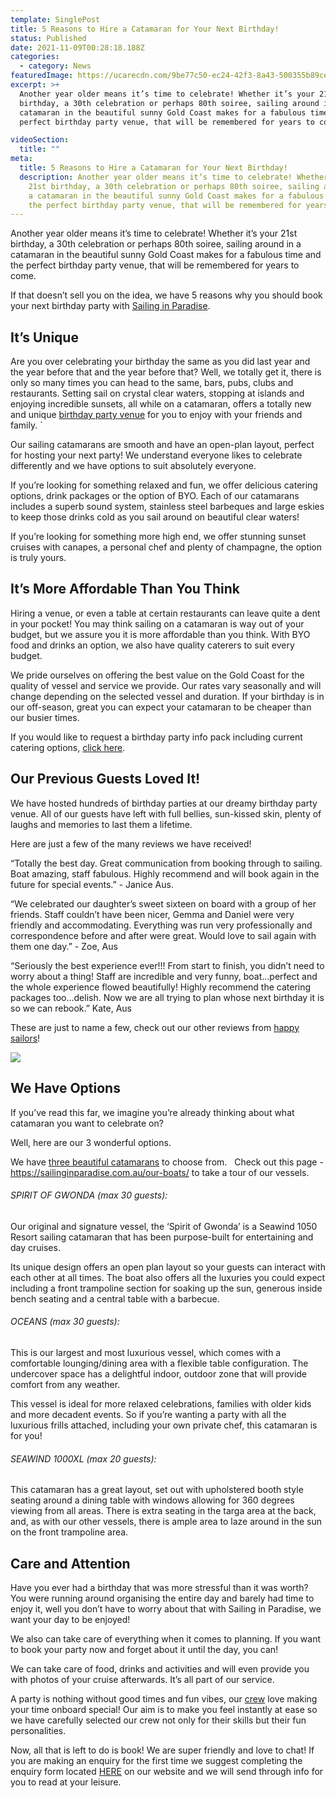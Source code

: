 ```yaml
---
template: SinglePost
title: 5 Reasons to Hire a Catamaran for Your Next Birthday!
status: Published
date: 2021-11-09T00:28:18.188Z
categories:
  - category: News
featuredImage: https://ucarecdn.com/9be77c50-ec24-42f3-8a43-500355b89ce7/
excerpt: >+
  Another year older means it’s time to celebrate! Whether it’s your 21st
  birthday, a 30th celebration or perhaps 80th soiree, sailing around in a
  catamaran in the beautiful sunny Gold Coast makes for a fabulous time and the
  perfect birthday party venue, that will be remembered for years to come. 

videoSection:
  title: ""
meta:
  title: 5 Reasons to Hire a Catamaran for Your Next Birthday!
  description: Another year older means it’s time to celebrate! Whether it’s your
    21st birthday, a 30th celebration or perhaps 80th soiree, sailing around in
    a catamaran in the beautiful sunny Gold Coast makes for a fabulous time and
    the perfect birthday party venue, that will be remembered for years to come.
---
```

Another year older means it’s time to celebrate! Whether it’s your 21st birthday, a 30th celebration or perhaps 80th soiree, sailing around in a catamaran in the beautiful sunny Gold Coast makes for a fabulous time and the perfect birthday party venue, that will be remembered for years to come. 

If that doesn’t sell you on the idea, we have 5 reasons why you should book your next birthday party with [Sailing in Paradise](https://sailinginparadise.com.au/booking-enquiry/). 

## It’s Unique 

Are you over celebrating your birthday the same as you did last year and the year before that and the year before that? Well, we totally get it, there is only so many times you can head to the same, bars, pubs, clubs and restaurants. Setting sail on crystal clear waters, stopping at islands and enjoying incredible sunsets, all while on a catamaran, offers a totally new and unique [birthday party venue](https://sailinginparadise.com.au/boat-charter/gold-coast-birthday-parties/) for you to enjoy with your friends and family. `

Our sailing catamarans are smooth and have an open-plan layout, perfect for hosting your next party! We understand everyone likes to celebrate differently and we have options to suit absolutely everyone.

If you’re looking for something relaxed and fun, we offer delicious catering options, drink packages or the option of BYO. Each of our catamarans includes a superb sound system, stainless steel barbeques and large eskies to keep those drinks cold as you sail around on beautiful clear waters!

If you’re looking for something more high end, we offer stunning sunset cruises with canapes, a personal chef and plenty of champagne, the option is truly yours. 

## It’s More Affordable Than You Think 

Hiring a venue, or even a table at certain restaurants can leave quite a dent in your pocket! You may think sailing on a catamaran is way out of your budget, but we assure you it is more affordable than you think. With BYO food and drinks an option, we also have quality caterers to suit every budget. 

We pride ourselves on offering the best value on the Gold Coast for the quality of vessel and service we provide. Our rates vary seasonally and will change depending on the selected vessel and duration. If your birthday is in our off-season, great you can expect your catamaran to be cheaper than our busier times. 

If you would like to request a birthday party info pack including current catering options, [click here](https://sailinginparadise.com.au/booking-enquiry/).

## Our Previous Guests Loved It!

We have hosted hundreds of birthday parties at our dreamy birthday party venue. All of our guests have left with full bellies, sun-kissed skin, plenty of laughs and memories to last them a lifetime. 

Here are just a few of the many reviews we have received!

“Totally the best day. Great communication from booking through to sailing. Boat amazing, staff fabulous. Highly recommend and will book again in the future for special events.” - Janice Aus. 



“We celebrated our daughter’s sweet sixteen on board with a group of her friends. Staff couldn’t have been nicer, Gemma and Daniel were very friendly and accommodating. Everything was run very professionally and correspondence before and after were great. Would love to sail again with them one day.” - Zoe, Aus



“Seriously the best experience ever!!! From start to finish, you didn’t need to worry about a thing! Staff are incredible and very funny, boat...perfect and the whole experience flowed beautifully! Highly recommend the catering packages too...delish. Now we are all trying to plan whose next birthday it is so we can rebook.” Kate, Aus 

These are just to name a few, check out our other reviews from [happy sailors](https://sailinginparadise.com.au/happy-sailors/)! 

![](https://ucarecdn.com/9097820c-a573-489d-a5d5-e9b7e3e36c2a/)

## We Have Options 

If you’ve read this far, we imagine you’re already thinking about what catamaran you want to celebrate on? 

Well, here are our 3 wonderful options. 

We have [three beautiful catamarans](https://sailinginparadise.com.au/our-boats/) to choose from.   Check out this page - <https://sailinginparadise.com.au/our-boats/> to take a tour of our vessels.



###### SPIRIT OF GWONDA (max 30 guests): 

Our original and signature vessel, the ‘Spirit of Gwonda’ is a Seawind 1050 Resort sailing catamaran that has been purpose-built for entertaining and day cruises. 



Its unique design offers an open plan layout so your guests can interact with each other at all times. The boat also offers all the luxuries you could expect including a front trampoline section for soaking up the sun, generous inside bench seating and a central table with a barbecue. 

###### OCEANS (max 30 guests): 

This is our largest and most luxurious vessel, which comes with a comfortable lounging/dining area with a flexible table configuration. The undercover space has a delightful indoor, outdoor zone that will provide comfort from any weather. 

This vessel is ideal for more relaxed celebrations, families with older kids and more decadent events. So if you’re wanting a party with all the luxurious frills attached, including your own private chef, this catamaran is for you! 



###### SEAWIND 1000XL (max 20 guests): 

This catamaran has a great layout, set out with upholstered booth style seating around a dining table with windows allowing for 360 degrees viewing from all areas. There is extra seating in the targa area at the back, and, as with our other vessels, there is ample area to laze around in the sun on the front trampoline area.

## Care and Attention 

Have you ever had a birthday that was more stressful than it was worth? You were running around organising the entire day and barely had time to enjoy it, well you don’t have to worry about that with Sailing in Paradise, we want your day to be enjoyed! 

We also can take care of everything when it comes to planning. If you want to book your party now and forget about it until the day, you can! 

We can take care of food, drinks and activities and will even provide you with photos of your cruise afterwards. It’s all part of our service. 

A party is nothing without good times and fun vibes, our [crew](https://sailinginparadise.com.au/about-us/) love making your time onboard special! Our aim is to make you feel instantly at ease so we have carefully selected our crew not only for their skills but their fun personalities. 

Now, all that is left to do is book! We are super friendly and love to chat! If you are making an enquiry for the first time we suggest completing the enquiry form located [HERE](https://sailinginparadise.com.au/booking-enquiry/) on our website and we will send through info for you to read at your leisure.